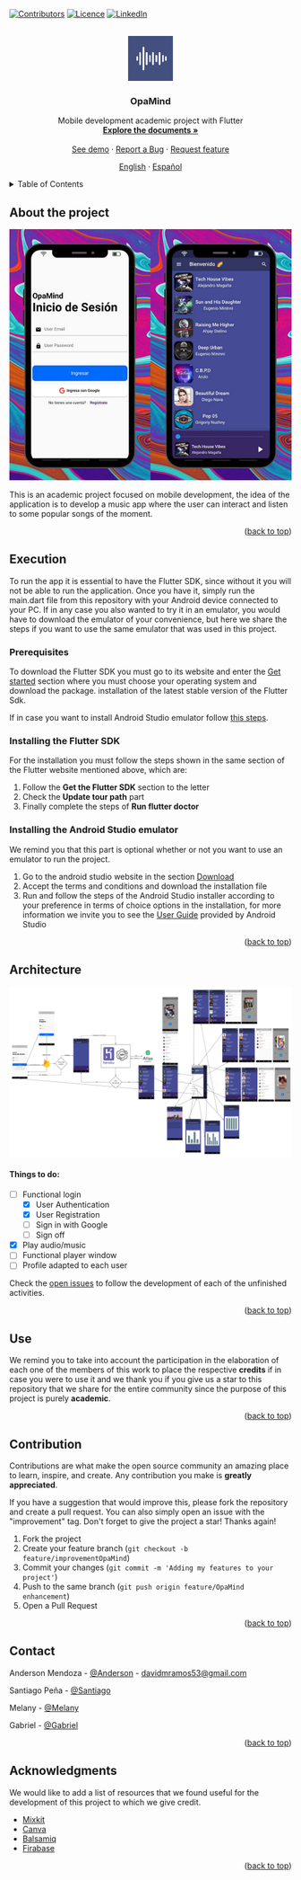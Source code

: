 <div id="top"></div>

<!-- PROJECT SHIELDS -->
[![Contributors][contributors-shield]][contributors-url]
[![Licence](https://img.shields.io/github/license/Ileriayo/markdown-badges?style=for-the-badge)](./LICENSE)
[![LinkedIn][linkedin-shield]][linkedin-url]



<!-- PROJECT LOGO -->
<br />
<div align="center">
  <a href="https://github.com/AnderMendoza/OpaMind-frontend">
    <img src="./assets/icon/icon.png" alt="Logo" width="80" height="80">
  </a>

  <h3 align="center">OpaMind</h3>

  <p align="center">
    Mobile development academic project with Flutter
    <br />
    <a href="https://github.com/AnderMendoza/OpaMind-frontend"><strong>Explore the documents »</strong></a>
    <br />
    <br />
    <a href="https://github.com/AnderMendoza/OpaMind-frontend">See demo</a>
    ·
    <a href="https://github.com/AnderMendoza/OpaMind-frontend/issues">Report a Bug</a>
    ·
    <a href="https://github.com/AnderMendoza/OpaMind-frontend/issues">Request feature</a>
  </p>
  <p align="center">
    <a href="/README.md">English</a>
    ·
    <a href="/READMEes.md">Español</a>
  </p>
</div>



<!-- TABLE OF CONTENTS -->
<details>
  <summary>Table of Contents</summary>
  <ol>
    <li>
      <a href="#about-the-project">About the project</a>
    </li>
    <li>
      <a href="#execution">Execution</a>
      <ul>
        <li><a href="#prerequisites">Prerequisites</a></li>
        <li><a href="#installing-the-flutter-sdk">Installing the Flutter SDK</a></li>
        <li><a href="#installing-the-android-studio-emulator">Installing the Android Studio emulator</a></li>
      </ul>
    </li>
    <li><a href="#use">Use</a></li>
    <li><a href="#architecture">Architecture</a></li>
    <li><a href="#contribution">Contribution</a></li>
    <li><a href="#contact">Contact</a></li>
    <li><a href="#acknowledgments">Acknowledgments</a></li>
  </ol>
</details>



<!-- ABOUT THE PROJECT -->
## About the project

![Product Name Screen Shot][product-screenshot]

This is an academic project focused on mobile development, the idea of the application is to develop a music app where the user can interact and listen to some popular songs of the moment.

<p align="right">(<a href="#top">back to top</a>)</p>



<!-- GETTING STARTED -->
## Execution

To run the app it is essential to have the Flutter SDK, since without it you will not be able to run the application. Once you have it, simply run the main.dart file from this repository with your Android device connected to your PC. If in any case you also wanted to try it in an emulator, you would have to download the emulator of your convenience, but here we share the steps if you want to use the same emulator that was used in this project.

### Prerequisites

To download the Flutter SDK you must go to its website and enter the [Get started](https://docs.flutter.dev/get-started/install) section where you must choose your operating system and download the package. installation of the latest stable version of the Flutter Sdk.<br/>

If in case you want to install Android Studio emulator follow <a href="#instalación-del-emulador-de-android-studio">this steps</a>.

### Installing the Flutter SDK

For the installation you must follow the steps shown in the same section of the Flutter website mentioned above, which are:

1. Follow the **Get the Flutter SDK** section to the letter
2. Check the **Update tour path** part
3. Finally complete the steps of **Run flutter doctor**

### Installing the Android Studio emulator

We remind you that this part is optional whether or not you want to use an emulator to run the project.

1. Go to the android studio website in the section [Download](https://developer.android.com/studio)
2. Accept the terms and conditions and download the installation file
3. Run and follow the steps of the Android Studio installer according to your preference in terms of choice options in the installation, for more information we invite you to see the [User Guide](https://developer.android.com/studio/intro) provided by Android Studio

<p align="right">(<a href="#top">back to top</a>)</p>



<!-- ROADMAP -->
## Architecture

![Architech Name Screen Shot][architech-screenshot]

#### Things to do:

- [ ] Functional login
    - [X] User Authentication
    - [X] User Registration
    - [ ] Sign in with Google
    - [ ] Sign off
- [x] Play audio/music
- [ ] Functional player window
- [ ] Profile adapted to each user

Check the [open issues](https://github.com/AnderMendoza/OpaMind-frontend/issues) to follow the development of each of the unfinished activities.

<p align="right">(<a href="#top">back to top</a>)</p>



<!-- USAGE EXAMPLES -->
## Use

We remind you to take into account the participation in the elaboration of each one of the members of this work to place the respective **credits** if in case you were to use it and we thank you if you give us a star to this repository that we share for the entire community since the purpose of this project is purely **academic**.

<p align="right">(<a href="#top">back to top</a>)</p>



<!-- CONTRIBUTING -->
## Contribution

Contributions are what make the open source community an amazing place to learn, inspire, and create. Any contribution you make is **greatly appreciated**.

If you have a suggestion that would improve this, please fork the repository and create a pull request. You can also simply open an issue with the "improvement" tag. Don't forget to give the project a star! Thanks again!

1. Fork the project
2. Create your feature branch (`git checkout -b feature/improvementOpaMind`)
3. Commit your changes (`git commit -m 'Adding my features to your project'`)
4. Push to the same branch (`git push origin feature/OpaMind enhancement`)
5. Open a Pull Request

<p align="right">(<a href="#top">back to top</a>)</p>



<!-- CONTACT -->
## Contact

Anderson Mendoza - [@Anderson](https://www.linkedin.com/in/anderson-mendoza-ramos-7551141b7/) - davidmramos53@gmail.com

Santiago Peña - [@Santiago](https://github.com/Isntlambo)

Melany - [@Melany](https://github.com/mel2910)

Gabriel - [@Gabriel](https://github.com/KennaiDeKennia)

<p align="right">(<a href="#top">back to top</a>)</p>



<!-- ACKNOWLEDGMENTS -->
## Acknowledgments

We would like to add a list of resources that we found useful for the development of this project to which we give credit.

* [Mixkit](https://mixkit.co/free-stock-music/)
* [Canva](https://www.canva.com/)
* [Balsamiq](https://balsamiq.cloud/)
* [Firabase](https://firebase.google.com/)

<p align="right">(<a href="#top">back to top</a>)</p>



<!-- MARKDOWN LINKS & IMAGES -->
<!-- https://www.markdownguide.org/basic-syntax/#reference-style-links -->
[contributors-shield]: https://img.shields.io/badge/CONTRIBUTORS-4-green?style=for-the-badge
[contributors-url]: https://github.com/AnderMendoza/OpaMind-frontend/graphs/contributors
[linkedin-shield]: https://img.shields.io/badge/-LinkedIn-black.svg?style=for-the-badge&logo=linkedin&colorB=555
[linkedin-url]: https://www.linkedin.com/in/anderson-mendoza-ramos-7551141b7/
[product-screenshot]: assets/mockup/login.png
[architech-screenshot]: assets/architech/Arquitectura%20de%20OpaMind.png
